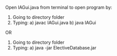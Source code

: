 Open IAGui.java from terminal to open program by:

1) Going to directory folder
2) Typing:
    a) javac IAGui.java
    b) java IAGui

OR

1) Going to directory folder
2) Typing:
    a) java -jar ElectiveDatabase.jar

